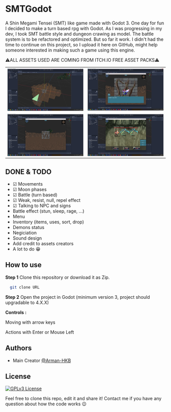 # SMTGodot

A Shin Megami Tensei (SMT) like game made with Godot 3. One day for fun I decided to make a turn based rpg with Godot. As I was progressing in my dev, I took SMT battle style and dungeon crawing as model. The battle system is to be refactored and optimized. But so far it work. I didn't had the time to continue on this project, so I upload it here on GitHub, might help someone interested in making such a game using this engine.

⚠️ALL ASSETS USED ARE COMING FROM ITCH.IO FREE ASSET PACKS⚠️

  <table>
    <tr>
      <td>
        <img src="https://github.com/Arman-HKB/SMTGodot/blob/develop/demo/map_editor.png" style="width:100%">
      </td>
      <td>
        <img src="https://github.com/Arman-HKB/SMTGodot/blob/develop/demo/npc.png" style="width:100%">
      </td>
    </tr>
    <tr>
      <td>
        <img src="https://github.com/Arman-HKB/SMTGodot/blob/develop/demo/in_game.png" style="width:100%">
      </td>
      <td>
        <img src="https://github.com/Arman-HKB/SMTGodot/blob/develop/demo/in_battle.png" style="width:100%">
      </td>
    </tr>
  </table>

## DONE & TODO
- ☑ Movements
- ☑ Moon phases
- ☑ Battle (turn based)
- ☑ Weak, resist, null, repel effect
- ☑ Talking to NPC and signs
- Battle effect (stun, sleep, rage, ...)
- Menu
- Inventory (items, uses, sort, drop) 
- Demons status
- Negiciation
- Sound design
- Add credit to assets creators
- A lot to do 😁

## How to use
**Step 1** Clone this repository or download it as Zip.
```bash
  git clone URL
```
**Step 2** Open the project in Godot (minimum version 3, project should upgradable to 4.X.X)

**Controls :** 

Moving with arrow keys

Actions with Enter or Mouse Left

## Authors
- Main Creator [@Arman-HKB](https://www.github.com/https://github.com/Arman-HKB)

## License
[![GPLv3 License](https://img.shields.io/badge/License-GPL%20v3-yellow.svg)](https://opensource.org/licenses/)

Feel free to clone this repo, edit it and share it! Contact me if you have any question about how the code works 😉

